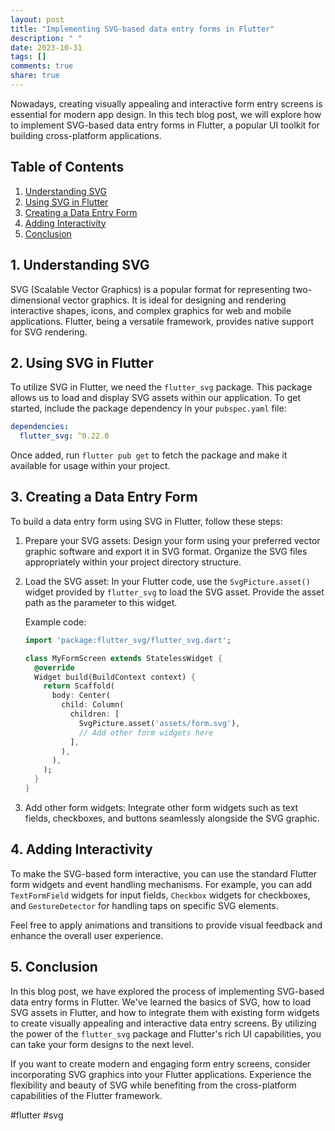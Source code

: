```yaml
---
layout: post
title: "Implementing SVG-based data entry forms in Flutter"
description: " "
date: 2023-10-31
tags: []
comments: true
share: true
---
```


Nowadays, creating visually appealing and interactive form entry screens is essential for modern app design. In this tech blog post, we will explore how to implement SVG-based data entry forms in Flutter, a popular UI toolkit for building cross-platform applications.

## Table of Contents
1. [Understanding SVG](#understanding-svg)
2. [Using SVG in Flutter](#using-svg-in-flutter)
3. [Creating a Data Entry Form](#creating-a-data-entry-form)
4. [Adding Interactivity](#adding-interactivity)
5. [Conclusion](#conclusion)

## 1. Understanding SVG<a name="understanding-svg"></a>
SVG (Scalable Vector Graphics) is a popular format for representing two-dimensional vector graphics. It is ideal for designing and rendering interactive shapes, icons, and complex graphics for web and mobile applications. Flutter, being a versatile framework, provides native support for SVG rendering.

## 2. Using SVG in Flutter<a name="using-svg-in-flutter"></a>
To utilize SVG in Flutter, we need the `flutter_svg` package. This package allows us to load and display SVG assets within our application. To get started, include the package dependency in your `pubspec.yaml` file:

```yaml
dependencies:
  flutter_svg: ^0.22.0
```

Once added, run `flutter pub get` to fetch the package and make it available for usage within your project.

## 3. Creating a Data Entry Form<a name="creating-a-data-entry-form"></a>
To build a data entry form using SVG in Flutter, follow these steps:

1. Prepare your SVG assets: Design your form using your preferred vector graphic software and export it in SVG format. Organize the SVG files appropriately within your project directory structure.

2. Load the SVG asset: In your Flutter code, use the `SvgPicture.asset()` widget provided by `flutter_svg` to load the SVG asset. Provide the asset path as the parameter to this widget.

   Example code:

   ```dart
   import 'package:flutter_svg/flutter_svg.dart';

   class MyFormScreen extends StatelessWidget {
     @override
     Widget build(BuildContext context) {
       return Scaffold(
         body: Center(
           child: Column(
             children: [
               SvgPicture.asset('assets/form.svg'),
               // Add other form widgets here
             ],
           ),
         ),
       );
     }
   }
   ```

3. Add other form widgets: Integrate other form widgets such as text fields, checkboxes, and buttons seamlessly alongside the SVG graphic.

## 4. Adding Interactivity<a name="adding-interactivity"></a>
To make the SVG-based form interactive, you can use the standard Flutter form widgets and event handling mechanisms. For example, you can add `TextFormField` widgets for input fields, `Checkbox` widgets for checkboxes, and `GestureDetector` for handling taps on specific SVG elements.

Feel free to apply animations and transitions to provide visual feedback and enhance the overall user experience.

## 5. Conclusion<a name="conclusion"></a>
In this blog post, we have explored the process of implementing SVG-based data entry forms in Flutter. We've learned the basics of SVG, how to load SVG assets in Flutter, and how to integrate them with existing form widgets to create visually appealing and interactive data entry screens. By utilizing the power of the `flutter_svg` package and Flutter's rich UI capabilities, you can take your form designs to the next level.

If you want to create modern and engaging form entry screens, consider incorporating SVG graphics into your Flutter applications. Experience the flexibility and beauty of SVG while benefiting from the cross-platform capabilities of the Flutter framework.

#flutter #svg